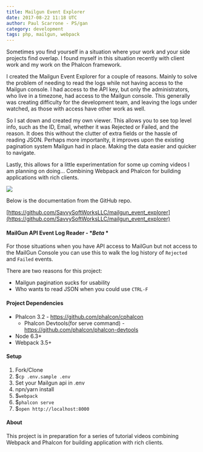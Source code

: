 ```yaml
---
title: Mailgun Event Explorer
date: 2017-08-22 11:18 UTC
author: Paul Scarrone - PS/gan
category: development
tags: php, mailgun, webpack
---
```


Sometimes you find yourself in a situation where your work and your side projects find overlap. I found myself in this situation recently with client work and my work on the Phalcon framework.

I created the Mailgun Event Explorer for a couple of reasons. Mainly to solve the problem of needing to read the logs while not having access to the Mailgun console. I had access to the API key, but only the administrators, who live in a timezone, had access to the Mailgun console. This generally was creating difficulty for the development team, and leaving the logs under watched, as those with access have other work as well.

So I sat down and created my own viewer. This allows you to see top level info, such as the ID, Email, whether it was Rejected or Failed, and the reason. It does this without the clutter of extra fields or the hassle of reading JSON. Perhaps more importanlty, it improves upon the existing pagination system Mailgun had in place. Making the data easier and quicker to navigate.

Lastly, this allows for a little experimentation for some up coming videos I am planning on doing&#8230; Combining Webpack and Phalcon for building applications with rich clients.

<div class="responsive-img" style="margin:auto;">
  <img src="/blog/images/mailgun_event_explorer.png"/>
</div>

Below is the documentation from the GitHub repo.

[https://github.com/SavvySoftWorksLLC/mailgun_event_explorer](https://github.com/SavvySoftWorksLLC/mailgun_event_explorer)


#### MailGun API Event Log Reader - **Beta* *

For those situations when you have API access to MailGun but not access to the MailGun Console you can use this to walk the log history of `Rejected` and `Failed` events.

There are two reasons for this project:

- Mailgun pagination sucks for usability
- Who wants to read JSON when you could use `CTRL-F`

#### Project Dependencies
* Phalcon 3.2 - https://github.com/phalcon/cphalcon
  * Phalcon Devtools(for serve command) - https://github.com/phalcon/phalcon-devtools
* Node 6.3+
* Webpack 3.5+

#### Setup
1. Fork/Clone
2. $`cp .env.sample .env`
3. Set your Mailgun api in .env
4. npn/yarn install
5. $`webpack`
6. $`phalcon serve`
7. $`open http://localhost:8000`

#### About
This project is in preparation for a series of tutorial videos combining Webpack and Phalcon for building application with rich clients.
